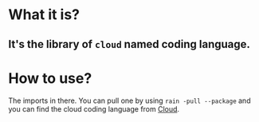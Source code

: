 # What it is?

It's the library of `cloud` named coding language.
---------------
# How to use?

The imports in there. You can pull one by using `rain -pull --package` and you can find the cloud coding language from [Cloud](https://github.com/aqwozsky/Cloud).
